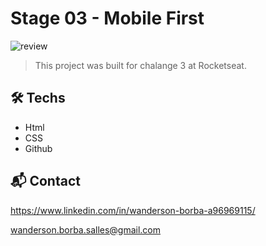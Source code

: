 # Stage 03 - Mobile First

![review](https://i.imgur.com/1ncomcK.png)

> This project was built for chalange 3 at Rocketseat.

## 🛠️ Techs

- Html
- CSS
- Github

## 📬 Contact

https://www.linkedin.com/in/wanderson-borba-a96969115/

wanderson.borba.salles@gmail.com
